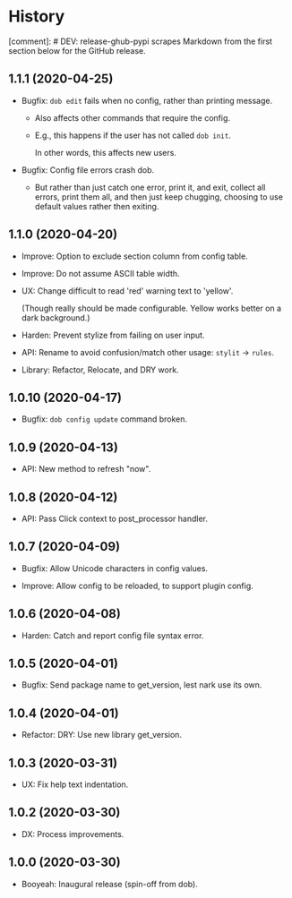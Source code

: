 # History

[comment]: # DEV: release-ghub-pypi scrapes Markdown from the first section below for the GitHub release.

## 1.1.1 (2020-04-25)

- Bugfix: `dob edit` fails when no config, rather than printing message.

  - Also affects other commands that require the config.

  - E.g., this happens if the user has not called `dob init`.

    In other words, this affects new users.

- Bugfix: Config file errors crash dob.

  - But rather than just catch one error, print it, and exit,
    collect all errors, print them all, and then just keep chugging,
    choosing to use default values rather then exiting.

## 1.1.0 (2020-04-20)

- Improve: Option to exclude section column from config table.

- Improve: Do not assume ASCII table width.

- UX: Change difficult to read 'red' warning text to 'yellow'.

  (Though really should be made configurable. Yellow works
  better on a dark background.)

- Harden: Prevent stylize from failing on user input.

- API: Rename to avoid confusion/match other usage: `stylit` → `rules`.

- Library: Refactor, Relocate, and DRY work.

## 1.0.10 (2020-04-17)

- Bugfix: `dob config update` command broken.

## 1.0.9 (2020-04-13)

- API: New method to refresh "now".

## 1.0.8 (2020-04-12)

- API: Pass Click context to post_processor handler.

## 1.0.7 (2020-04-09)

- Bugfix: Allow Unicode characters in config values.

- Improve: Allow config to be reloaded, to support plugin config.

## 1.0.6 (2020-04-08)

- Harden: Catch and report config file syntax error.

## 1.0.5 (2020-04-01)

- Bugfix: Send package name to get_version, lest nark use its own.

## 1.0.4 (2020-04-01)

- Refactor: DRY: Use new library get_version.

## 1.0.3 (2020-03-31)

- UX: Fix help text indentation.

## 1.0.2 (2020-03-30)

- DX: Process improvements.

## 1.0.0 (2020-03-30)

- Booyeah: Inaugural release (spin-off from dob).

